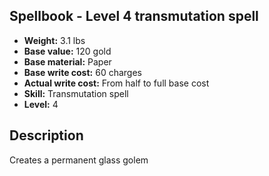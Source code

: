 ## Spellbook - Level 4 transmutation spell

- **Weight:** 3.1 lbs
- **Base value:** 120 gold
- **Base material:** Paper
- **Base write cost:** 60 charges
- **Actual write cost:** From half to full base cost
- **Skill:** Transmutation spell
- **Level:** 4

## Description

Creates a permanent glass golem
